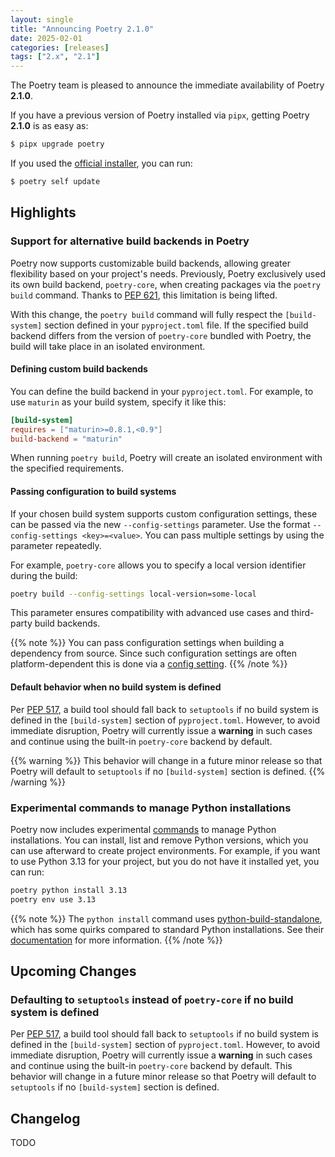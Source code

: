 ```yaml
---
layout: single
title: "Announcing Poetry 2.1.0"
date: 2025-02-01
categories: [releases]
tags: ["2.x", "2.1"]
---
```


The Poetry team is pleased to announce the immediate availability of Poetry **2.1.0**.

<!--more-->

If you have a previous version of Poetry installed via `pipx`,
getting Poetry **2.1.0** is as easy as:

```bash
$ pipx upgrade poetry
```

If you used the [official installer](/docs/#installation), you can run:

```bash
$ poetry self update
```

## Highlights

### Support for alternative build backends in Poetry

Poetry now supports customizable build backends, allowing greater flexibility based on your project's needs. Previously,
Poetry exclusively used its own build backend, `poetry-core`, when creating packages via the `poetry build` command.
Thanks to [PEP 621](https://peps.python.org/pep-0621/), this limitation is being lifted.

With this change, the `poetry build` command will fully respect the `[build-system]` section defined in your
`pyproject.toml` file. If the specified build backend differs from the version of `poetry-core` bundled with Poetry, the
build will take place in an isolated environment.

#### Defining custom build backends

You can define the build backend in your `pyproject.toml`. For example, to use `maturin` as your build system, specify
it like this:

```toml
[build-system]
requires = ["maturin>=0.8.1,<0.9"]
build-backend = "maturin"
```

When running `poetry build`, Poetry will create an isolated environment with the specified requirements.

#### Passing configuration to build systems

If your chosen build system supports custom configuration settings, these can be passed via the new `--config-settings`
parameter. Use the format `--config-settings <key>=<value>`. You can pass multiple settings by using the parameter
repeatedly.

For example, `poetry-core` allows you to specify a local version identifier during the build:

```bash
poetry build --config-settings local-version=some-local
```

This parameter ensures compatibility with advanced use cases and third-party build backends.

{{% note %}}
You can pass configuration settings when building a dependency from source.
Since such configuration settings are often platform-dependent this is done via a
[config setting](docs/configuration/#installerbuild-config-settingspackage-name).
{{% /note %}}

#### Default behavior when no build system is defined

Per [PEP 517](https://peps.python.org/pep-0517/), a build tool should fall back to `setuptools` if no build system is
defined in the `[build-system]` section of `pyproject.toml`. However, to avoid immediate disruption, Poetry will
currently issue a **warning** in such cases and continue using the built-in `poetry-core` backend by default.

{{% warning %}}
This behavior will change in a future minor release so that Poetry will default to `setuptools`
if no `[build-system]` section is defined.
{{% /warning %}}

### Experimental commands to manage Python installations

Poetry now includes experimental [commands](docs/cli/#python) to manage Python installations.
You can install, list and remove Python versions, which you can use afterward to create project environments.
For example, if you want to use Python 3.13 for your project, but you do not have it installed yet, you can run:

```bash
poetry python install 3.13
poetry env use 3.13
```

{{% note %}}
The `python install` command uses [python-build-standalone](https://gregoryszorc.com/docs/python-build-standalone/main/),
which has some quirks compared to standard Python installations.
See their [documentation](https://gregoryszorc.com/docs/python-build-standalone/main/quirks.html) for more information.
{{% /note %}}

## Upcoming Changes

### Defaulting to `setuptools` instead of `poetry-core` if no build system is defined

Per [PEP 517](https://peps.python.org/pep-0517/), a build tool should fall back to `setuptools` if no build system is
defined in the `[build-system]` section of `pyproject.toml`. However, to avoid immediate disruption, Poetry will
currently issue a **warning** in such cases and continue using the built-in `poetry-core` backend by default.
This behavior will change in a future minor release so that Poetry will default to `setuptools`
if no `[build-system]` section is defined.

## Changelog

TODO
